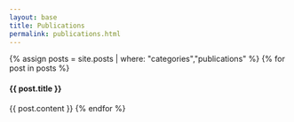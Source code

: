 ```yaml
---
layout: base
title: Publications
permalink: publications.html
---
```

{% assign posts = site.posts | where: "categories","publications" %}
{% for post in posts %}
#### {{ post.title }}
{{ post.content }}
{% endfor %}
